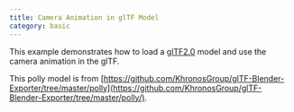 ```yaml
---
title: Camera Animation in glTF Model
category: basic
---
```


This example demonstrates how to load a [glTF2.0](https://github.com/KhronosGroup/glTF) model and use the camera animation in the glTF.

This polly model is from [https://github.com/KhronosGroup/glTF-Blender-Exporter/tree/master/polly](https://github.com/KhronosGroup/glTF-Blender-Exporter/tree/master/polly/).